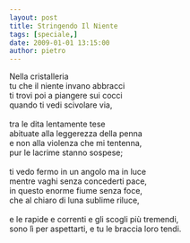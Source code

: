 ```yaml
---
layout: post
title: Stringendo Il Niente
tags: [speciale,]
date: 2009-01-01 13:15:00
author: pietro
---
```

Nella cristalleria<br/>tu che il niente invano abbracci<br/>ti trovi poi a piangere sui cocci<br/>quando ti vedi scivolare via,<br/><br/>tra le dita lentamente tese<br/>abituate alla leggerezza della penna<br/>e non alla violenza che mi tentenna,<br/>pur le lacrime stanno sospese;<br/><br/>ti vedo fermo in un angolo ma in luce<br/>mentre vaghi senza concederti pace,<br/>in questo enorme fiume senza foce,<br/>che al chiaro di luna sublime riluce,<br/><br/>e le rapide e correnti e gli scogli più tremendi,<br/>sono lì per aspettarti, e tu le braccia loro tendi.
